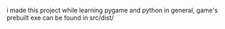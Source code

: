 i made this project while learning pygame and python in general, game's prebuilt exe can be found in src/dist/
